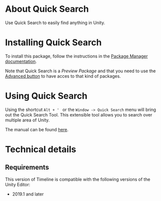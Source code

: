 # About Quick Search

Use Quick Search to easily find anything in Unity.

# Installing Quick Search

To install this package, follow the instructions in the [Package Manager documentation](https://docs.unity3d.com/Packages/com.unity.package-manager-ui@latest/index.html).

Note that Quick Search is a *Preview Package* and that you need to use the [Advanced button](https://docs.unity3d.com/Packages/com.unity.package-manager-ui@2.1/manual/index.html#advanced) to have acces to that kind of packages.

# Using Quick Search

Using the shortcut ```Alt + ' ``` or the `Window -> Quick Search` menu will bring out the Quick Search Tool. This extensible tool allows you to search over multiple area of Unity.

The manual can be found [here](Documentation~/QuickSearch.md).

# Technical details
## Requirements

This version of Timeline is compatible with the following versions of the Unity Editor:

* 2019.1 and later